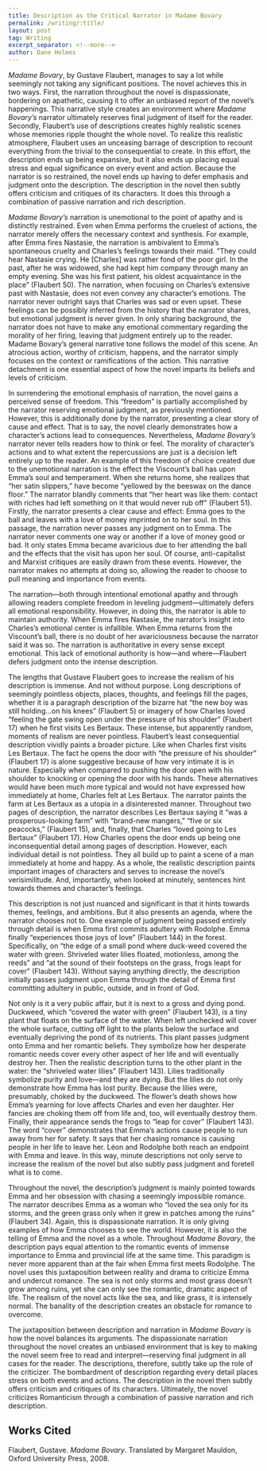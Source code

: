 ```yaml
---
title: Description as the Critical Narrator in Madame Bovary
permalink: /writing/:title/
layout: post
tag: Writing
excerpt_separator: <!--more-->
author: Dane Holmes
---
```


*Madame Bovary*, by Gustave Flaubert, manages to say a lot while seemingly not taking any significant positions. The novel achieves this in two ways. First, the narration throughout the novel is dispassionate, bordering on apathetic, causing it to offer an unbiased report of the novel’s happenings.<!--more--> This narrative style creates an environment where *Madame Bovary’s* narrator ultimately reserves final judgment of itself for the reader. Secondly, Flaubert’s use of descriptions creates highly realistic scenes whose memories ripple thought the whole novel. To realize this realistic atmosphere, Flaubert uses an unceasing barrage of description to recount everything from the trivial to the consequential to create. In this effort, the description ends up being expansive, but it also ends up placing equal stress and equal significance on every event and action. Because the narrator is so restrained, the novel ends up having to defer emphasis and judgment onto the description. The description in the novel then subtly offers criticism and critiques of its characters. It does this through a combination of passive narration and rich description.

*Madame Bovary’s* narration is unemotional to the point of apathy and is distinctly restrained. Even when Emma performs the cruelest of actions, the narrator merely offers the necessary context and synthesis. For example, after Emma fires Nastasie, the narration is ambivalent to Emma’s spontaneous cruelty and Charles’s feelings towards their maid. “They could hear Nastasie crying. He [Charles] was rather fond of the poor girl. In the past, after he was widowed, she had kept him company through many an empty evening. She was his first patient, his oldest acquaintance in the place” (Flaubert 50). The narration, when focusing on Charles’s extensive past with Nastasie, does not even convey any character’s emotions. The narrator never outright says that Charles was sad or even upset. These feelings can be possibly inferred from the history that the narrator shares, but emotional judgment is never given. In only sharing background, the narrator does not have to make any emotional commentary regarding the morality of her firing, leaving that judgment entirely up to the reader. Madame Bovary’s general narrative tone follows the model of this scene. An atrocious action, worthy of criticism, happens, and the narrator simply focuses on the context or ramifications of the action. This narrative detachment is one essential aspect of how the novel imparts its beliefs and levels of criticism.

 In surrendering the emotional emphasis of narration, the novel gains a perceived sense of freedom. This “freedom” is partially accomplished by the narrator reserving emotional judgment, as previously mentioned. However, this is additionally done by the narrator, presenting a clear story of cause and effect. That is to say, the novel clearly demonstrates how a character’s actions lead to consequences. Nevertheless, *Madame Bovary’s* narrator never tells readers how to think or feel. The morality of character’s actions and to what extent the repercussions are just is a decision left entirely up to the reader. An example of this freedom of choice created due to the unemotional narration is the effect the Viscount’s ball has upon Emma’s soul and temperament. When she returns home, she realizes that “her satin slippers,” have become “yellowed by the beeswax on the dance floor.” The narrator blandly comments that “her heart was like them: contact with riches had left something on it that would never rub off” (Flaubert 51). Firstly, the narrator presents a clear cause and effect: Emma goes to the ball and leaves with a love of money imprinted on to her soul. In this passage, the narration never passes any judgment on to Emma. The narrator never comments one way or another if a love of money good or bad. It only states Emma became avaricious due to her attending the ball and the effects that the visit has upon her soul. Of course, anti-capitalist and Marxist critiques are easily drawn from these events. However, the narrator makes no attempts at doing so, allowing the reader to choose to pull meaning and importance from events.

The narration—both through intentional emotional apathy and through allowing readers complete freedom in leveling judgment—ultimately defers all emotional responsibility. However, in doing this, the narrator is able to maintain authority. When Emma fires Nastasie, the narrator’s insight into Charles’s emotional center is infallible. When Emma returns from the Viscount’s ball, there is no doubt of her avariciousness because the narrator said it was so. The narration is authoritative in every sense except emotional. This lack of emotional authority is how—and where—Flaubert defers judgment onto the intense description.

The lengths that Gustave Flaubert goes to increase the realism of his description is immense. And not without purpose. Long descriptions of seemingly pointless objects, places, thoughts, and feelings fill the pages, whether it is a paragraph description of the bizarre hat “the new boy was still holding…on his knees” (Flaubert 5) or imagery of how Charles loved “feeling the gate swing open under the pressure of his shoulder” (Flaubert 17) when he first visits Les Bertaux. These intense, but apparently random, moments of realism are never pointless. Flaubert’s least consequential description vividly paints a broader picture. Like when Charles first visits Les Bertaux. The fact he opens the door with “the pressure of his shoulder” (Flaubert 17) is alone suggestive because of how very intimate it is in nature. Especially when compared to pushing the door open with his shoulder to knocking or opening the door with his hands. These alternatives would have been much more typical and would not have expressed how immediately at home, Charles felt at Les Bertaux. The narrator paints the farm at Les Bertaux as a utopia in a disinterested manner. Throughout two pages of description, the narrator describes Les Bertaux saying it “was a prosperous-looking farm” with “brand-new mangers,” “five or six peacocks,” (Flaubert 15), and, finally, that Charles “loved going to Les Bertaux” (Flaubert 17). How Charles opens the door ends up being one inconsequential detail among pages of description. However, each individual detail is not pointless. They all build up to paint a scene of a man immediately at home and happy. As a whole, the realistic description paints important images of characters and serves to increase the novel’s verisimilitude. And, importantly, when looked at minutely, sentences hint towards themes and character’s feelings.

This description is not just nuanced and significant in that it hints towards themes, feelings, and ambitions. But it also presents an agenda, where the narrator chooses not to. One example of judgment being passed entirely through detail is when Emma first commits adultery with Rodolphe. Emma finally “experiences those joys of love” (Flaubert 144) in the forest. Specifically, on “the edge of a small pond where duck-weed covered the water with green. Shriveled water lilies floated, motionless, among the reeds” and “at the sound of their footsteps on the grass, frogs leapt for cover” (Flaubert 143). Without saying anything directly, the description initially passes judgment upon Emma through the detail of Emma first committing adultery in public, outside, and in front of God.

Not only is it a very public affair, but it is next to a gross and dying pond. Duckweed, which “covered the water with green” (Flaubert 143), is a tiny plant that floats on the surface of the water. When left unchecked will cover the whole surface, cutting off light to the plants below the surface and eventually depriving the pond of its nutrients. This plant passes judgment onto Emma and her romantic beliefs. They symbolize how her desperate romantic needs cover every other aspect of her life and will eventually destroy her. Then the realistic description turns to the other plant in the water: the “shriveled water lilies” (Flaubert 143). Lilies traditionally symbolize purity and love—and they are dying. But the lilies do not only demonstrate how Emma has lost purity. Because the lilies were, presumably, choked by the duckweed. The flower’s death shows how Emma’s yearning for love affects Charles and even her daughter. Her fancies are choking them off from life and, too, will eventually destroy them. Finally, their appearance sends the frogs to “leap for cover” (Flaubert 143). The word “cover” demonstrates that Emma’s actions cause people to run away from her for safety. It says that her chasing romance is causing people in her life to leave her. Léon and Rodolphe both reach an endpoint with Emma and leave. In this way, minute descriptions not only serve to increase the realism of the novel but also subtly pass judgment and foretell what is to come.

Throughout the novel, the description’s judgment is mainly pointed towards Emma and her obsession with chasing a seemingly impossible romance. The narrator describes Emma as a woman who “loved the sea only for its storms, and the green grass only when it grew in patches among the ruins” (Flaubert 34). Again, this is dispassionate narration. It is only giving examples of how Emma chooses to see the world. However, it is also the telling of Emma and the novel as a whole. Throughout *Madame Bovary*, the description pays equal attention to the romantic events of immense importance to Emma and provincial life at the same time. This paradigm is never more apparent than at the fair when Emma first meets Rodolphe. The novel uses this juxtaposition between reality and drama to criticize Emma and undercut romance. The sea is not only storms and most grass doesn’t grow among ruins, yet she can only see the romantic, dramatic aspect of life. The realism of the novel acts like the sea, and like grass, it is intensely normal. The banality of the description creates an obstacle for romance to overcome.

The juxtaposition between description and narration in *Madame Bovary* is how the novel balances its arguments. The dispassionate narration throughout the novel creates an unbiased environment that is key to making the novel seem free to read and interpret—reserving final judgment in all cases for the reader. The descriptions, therefore, subtly take up the role of the criticizer. The bombardment of description regarding every detail places stress on both events and actions. The description in the novel then subtly offers criticism and critiques of its characters. Ultimately, the novel criticizes Romanticism through a combination of passive narration and rich description.

## Works Cited
Flaubert, Gustave. *Madame Bovary*. Translated by Margaret Mauldon, Oxford University Press, 2008.

